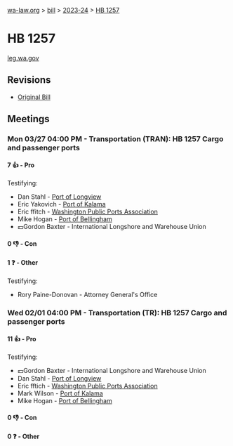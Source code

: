 [wa-law.org](/) > [bill](/bill/) > [2023-24](/bill/2023-24/) > [HB 1257](/bill/2023-24/hb/1257/)

# HB 1257
[leg.wa.gov](https://app.leg.wa.gov/billsummary?BillNumber=1257&Year=2023&Initiative=false)

## Revisions
* [Original Bill](1/)

## Meetings
### Mon 03/27 04:00 PM - Transportation (TRAN): HB 1257 Cargo and passenger ports
#### 7 👍 - Pro
Testifying:
* Dan Stahl - [Port of Longview](/org/port_of_longview/)
* Eric Yakovich - [Port of Kalama](/org/port_of_kalama/)
* Eric ffitch - [Washington Public Ports Association](/org/washington_public_ports_association/)
* Mike Hogan - [Port of Bellingham](/org/port_of_bellingham/)
* 💵Gordon Baxter - International Longshore and Warehouse Union

#### 0 👎 - Con

#### 1 ❓ - Other
Testifying:
* Rory Paine-Donovan - Attorney General's Office

### Wed 02/01 04:00 PM - Transportation (TR): HB 1257 Cargo and passenger ports
#### 11 👍 - Pro
Testifying:
* 💵Gordon Baxter - International Longshore and Warehouse Union
* Dan Stahl - [Port of Longview](/org/port_of_longview/)
* Eric fftich - [Washington Public Ports Association](/org/washington_public_ports_association/)
* Mark Wilson - [Port of Kalama](/org/port_of_kalama/)
* Mike Hogan - [Port of Bellingham](/org/port_of_bellingham/)

#### 0 👎 - Con

#### 0 ❓ - Other
